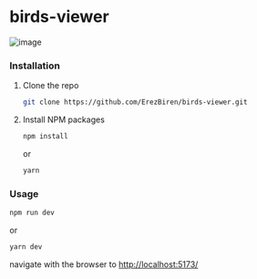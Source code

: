 # birds-viewer
![image](https://github.com/ErezBiren/birds-viewer/assets/7828909/c5a801e1-cb35-4c40-9dcf-317bec75bada)

### Installation

1. Clone the repo
   ```sh
   git clone https://github.com/ErezBiren/birds-viewer.git
   ```
2. Install NPM packages

   ```sh
   npm install
   ```

   or

   ```sh
   yarn
   ```

### Usage

```sh
npm run dev
```

or

```sh
yarn dev
```

<div>  
    navigate with the browser to
    <a href="http://localhost:5173/"> http://localhost:5173/</a
</div>
